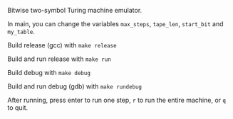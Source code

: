 Bitwise two-symbol Turing machine emulator.

In main, you can change the variables `max_steps`, `tape_len`, `start_bit` and `my_table`.

Build release (gcc) with `make release`

Build and run release with `make run`

Build debug with `make debug`

Build and run debug (gdb) with `make rundebug`

After running, press enter to run one step, `r` to run the entire machine, or `q` to quit.
